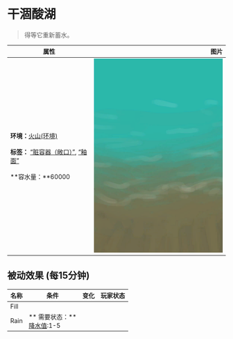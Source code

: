 # 干涸酸湖  
> 得等它重新蓄水。  
  
  属性  |   图片   
 ----  |  ----:   
 **环境：**[火山(环境)](Env_AcidLake.md)<br><br>**标签：**	[“脏容器（敞口）”](tag_ContainerDirty.md), [“釉面”](tag_Glazed.md)<br><br>**容水量：**60000  |  ![](Sprite/AcidShore.png)   
  
## 被动效果 (每15分钟)  
名称  |  条件  |  变化  |  玩家状态  
----  |  ----  |  ----  |  ----  
Fill  |    |    |    
Rain  |  ** 需要状态：**<br>[降水值](RainValue.md):1-5  |    |    
